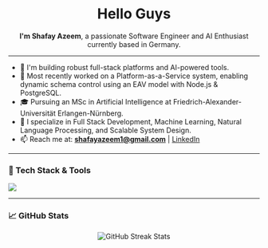 <h1 align="center">Hello Guys</h1>

<p align="center">
  <b>I'm Shafay Azeem</b>, a passionate Software Engineer and AI Enthusiast currently based in Germany.
</p>

---

- 🔭 I'm building robust full-stack platforms and AI-powered tools.
- 💼 Most recently worked on a Platform-as-a-Service system, enabling dynamic schema control using an EAV model with Node.js & PostgreSQL.
- 🎓 Pursuing an MSc in Artificial Intelligence at Friedrich-Alexander-Universität Erlangen-Nürnberg.
- 🧠 I specialize in Full Stack Development, Machine Learning, Natural Language Processing, and Scalable System Design.
- 📫 Reach me at: **shafayazeem1@gmail.com** | [LinkedIn](https://www.linkedin.com/in/shafay-azeem)

---

### 🚀 Tech Stack & Tools
<p align="left">
  <img src="https://skillicons.dev/icons?i=ts,js,react,nextjs,nodejs,postgres,python,aws,docker,git,github,vercel" />
</p>

---

### 📈 GitHub Stats
<p align="center">
  <img src="https://github-readme-streak-stats.herokuapp.com/?user=shafay-azeem&theme=default" alt="GitHub Streak Stats" />
</p>
